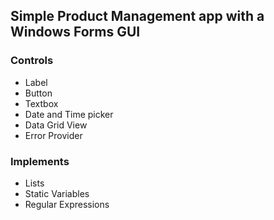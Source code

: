 ## Simple Product Management app with a Windows Forms GUI
### Controls
- Label
- Button
- Textbox
- Date and Time picker
- Data Grid View
- Error Provider
### Implements
- Lists
- Static Variables
- Regular Expressions
